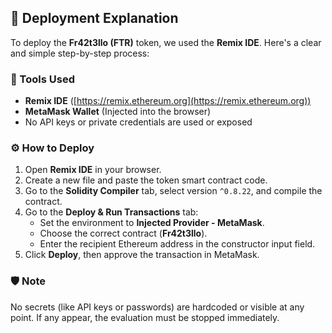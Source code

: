 ## 🧪 Deployment Explanation

To deploy the **Fr42t3llo (FTR)** token, we used the **Remix IDE**. Here's a clear and simple step-by-step process:

### 🔧 Tools Used
- **Remix IDE** ([https://remix.ethereum.org](https://remix.ethereum.org))
- **MetaMask Wallet** (Injected into the browser)
- No API keys or private credentials are used or exposed

### ⚙️ How to Deploy
1. Open **Remix IDE** in your browser.
2. Create a new file and paste the token smart contract code.
3. Go to the **Solidity Compiler** tab, select version `^0.8.22`, and compile the contract.
4. Go to the **Deploy & Run Transactions** tab:
   - Set the environment to **Injected Provider - MetaMask**.
   - Choose the correct contract (**Fr42t3llo**).
   - Enter the recipient Ethereum address in the constructor input field.
5. Click **Deploy**, then approve the transaction in MetaMask.

### 🛡️ Note
No secrets (like API keys or passwords) are hardcoded or visible at any point. If any appear, the evaluation must be stopped immediately.
